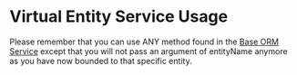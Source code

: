 # Virtual Entity Service Usage

Please remember that you can use ANY method found in the [Base ORM Service](../../base-orm-service-1/base-orm-service/) except that you will not pass an argument of entityName anymore as you have now bounded to that specific entity.

